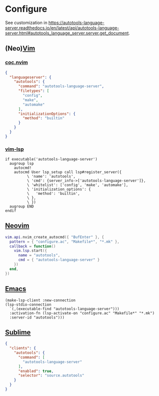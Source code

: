 # Configure

See customization in
<https://autotools-language-server.readthedocs.io/en/latest/api/autotools-language-server.html#autotools_language_server.server.get_document>.

## (Neo)[Vim](https://www.vim.org)

### [coc.nvim](https://github.com/neoclide/coc.nvim)

```json
{
  "languageserver": {
    "autotools": {
      "command": "autotools-language-server",
      "filetypes": [
        "config",
        "make",
        "automake"
      ],
      "initializationOptions": {
        "method": "builtin"
      }
    }
  }
}
```

### [vim-lsp](https://github.com/prabirshrestha/vim-lsp)

```vim
if executable('autotools-language-server')
  augroup lsp
    autocmd!
    autocmd User lsp_setup call lsp#register_server({
          \ 'name': 'autotools',
          \ 'cmd': {server_info->['autotools-language-server']},
          \ 'whitelist': ['config', 'make', 'automake'],
          \ 'initialization_options': {
          \   'method': 'builtin',
          \ },
          \ })
  augroup END
endif
```

## [Neovim](https://neovim.io)

```lua
vim.api.nvim_create_autocmd({ "BufEnter" }, {
  pattern = { "configure.ac", "Makefile*", "*.mk" },
  callback = function()
    vim.lsp.start({
      name = "autotools",
      cmd = { "autotools-language-server" }
    })
  end,
})
```

## [Emacs](https://www.gnu.org/software/emacs)

```elisp
(make-lsp-client :new-connection
(lsp-stdio-connection
  `(,(executable-find "autotools-language-server")))
  :activation-fn (lsp-activate-on "configure.ac" "Makefile*" "*.mk")
  :server-id "autotools")))
```

## [Sublime](https://www.sublimetext.com)

```json
{
  "clients": {
    "autotools": {
      "command": [
        "autotools-language-server"
      ],
      "enabled": true,
      "selector": "source.autotools"
    }
  }
}
```
